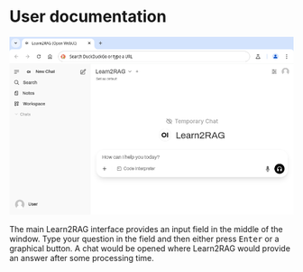 # User documentation
![Main screen](main.png)

The main Learn2RAG interface provides an input field in the middle of the window.
Type your question in the field and then either press <kbd>Enter</kbd> or a graphical button.
A chat would be opened where Learn2RAG would provide an answer after some processing time.
